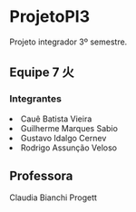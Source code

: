 # ProjetoPI3
Projeto integrador 3º semestre.
<h2>Equipe 7 火</h2>
<h3>Integrantes</h3> 
<li>Cauê Batista Vieira</li>
<li>Guilherme Marques Sabio</li>
<li>Gustavo Idalgo Cernev</li>
<li>Rodrigo Assunção Veloso</li>

<h2>Professora</h2>
<p>Claudia Bianchi Progett</p>

